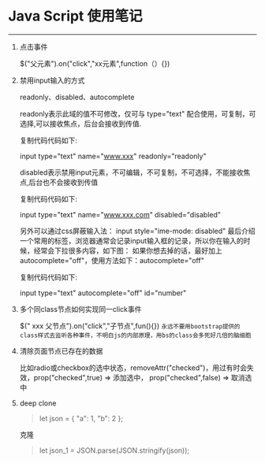 # Java Script 使用笔记 #

----------

1. 点击事件

	$("父元素").on("click","xx元素",function（）{})

2. 禁用input输入的方式

	readonly、disabled、autocomplete 

	readonly表示此域的值不可修改，仅可与 type="text" 配合使用，可复制，可选择,可以接收焦点，后台会接收到传值. 
	
	复制代码代码如下:
	
	input type="text" name="www.xxx" readonly="readonly"
	
	disabled表示禁用input元素，不可编辑，不可复制，不可选择，不能接收焦点,后台也不会接收到传值 
	
	复制代码代码如下:
	
	input type="text" name="www.xxx.com" disabled="disabled" 
	
	另外可以通过css屏蔽输入法：
	input style="ime-mode: disabled"
	最后介绍一个常用的标签，浏览器通常会记录input输入框的记录，所以你在输入的时候，经常会下拉很多内容，如下图： 
	如果你想去掉的话，最好加上autocomplete="off"，使用方法如下：autocomplete="off" 
	
	复制代码代码如下:
	
	input type="text" autocomplete="off" id="number" 

3. 多个同class节点如何实现同一click事件

	$(" xxx 父节点").on("click","子节点",fun(){})
	`永远不要用bootstrap提供的class样式去监听各种事件，不明白js的内部原理，用bs的class会多死好几倍的脑细胞`
	
4. 清除页面节点已存在的数据

	比如radio或checkbox的选中状态，removeAttr("checked")，用过有时会失效，prop("checked",true) => 添加选中，
	prop("checked",false) => 取消选中

5. deep clone

	> let json = {
      "a": 1,
      "b": 2
    };

    克隆

    > let json_1 = JSON.parse(JSON.stringify(json));